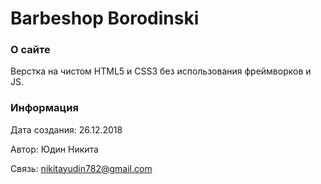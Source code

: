 # Barbeshop Borodinski

### О сайте

Верстка на чистом HTML5 и CSS3 без использования фреймворков и JS.

### Информация

Дата создания: 26.12.2018

Автор: Юдин Никита

Связь: nikitayudin782@gmail.com
